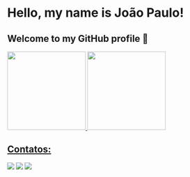 # Hello, my name is João Paulo!
## Welcome to my GitHub profile 👋

<div>
<a href="https://github.com/gomesss01">
<img loading="lazy" height="180em" src="https://github-readme-stats.vercel.app/api/top-langs/?username=gomesss01&layout=compact&langs_count=7&theme=dracula"/>
<img loading="lazy" height="180em" src="https://github-readme-stats.vercel.app/api?username=gomesss01&show_icons=true&theme=dracula&include_all_commits=true&count_private=true"/>
</div>

## Contatos:

<div>
<a href="https://instagram.com/gomesss01_" target="_blank"><img loading="lazy" src="https://img.shields.io/badge/-Instagram-%23E4405F?style=for-the-badge&logo=instagram&logoColor=white" target="_blank"></a>
<a href = "jpgomescavalcantii@gmail.com"><img loading="lazy" src="https://img.shields.io/badge/Gmail-D14836?style=for-the-badge&logo=gmail&logoColor=white" target="_blank"></a>
<a href="https://www.linkedin.com/in/seu-usuário-linkedln-aqui" target="_blank"><img loading="lazy" src="https://img.shields.io/badge/-LinkedIn-%230077B5?style=for-the-badge&logo=linkedin&logoColor=white" target="_blank"></a>   
</div>

